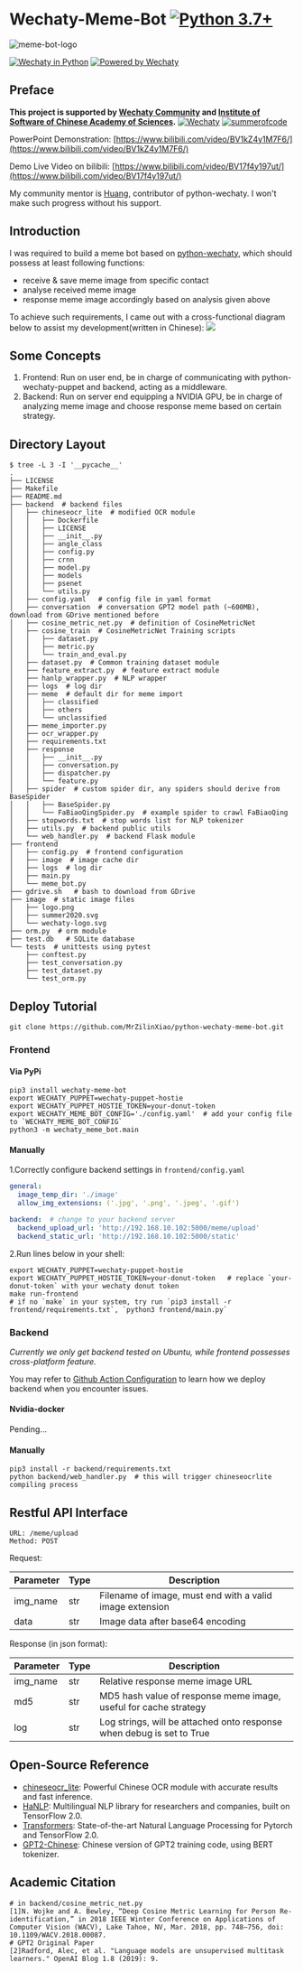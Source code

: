 # Wechaty-Meme-Bot [![Python 3.7+](https://img.shields.io/badge/python-3.7+-blue.svg)](https://www.python.org/downloads/release/python-370/)

![meme-bot-logo](/image/logo.png)

[![Wechaty in Python](https://img.shields.io/badge/Wechaty-Python-blue)](https://github.com/wechaty/python-wechaty)
[![Powered by Wechaty](https://img.shields.io/badge/Powered%20By-Wechaty-brightgreen.svg)](https://github.com/Wechaty/wechaty)
## Preface
**This project is supported by [Wechaty Community](https://github.com/wechaty) and [Institute of Software of Chinese Academy of Sciences](https://isrc.iscas.ac.cn/summer2020/).**
[![Wechaty](/image/wechaty-logo.svg)](https://github.com/wechaty/wechaty)
[![summerofcode](/image/summer2020.svg)](https://isrc.iscas.ac.cn/summer2020/)

PowerPoint Demonstration: [https://www.bilibili.com/video/BV1kZ4y1M7F6/](https://www.bilibili.com/video/BV1kZ4y1M7F6/)

Demo Live Video on bilibili: [https://www.bilibili.com/video/BV17f4y197ut/](https://www.bilibili.com/video/BV17f4y197ut/)

My community mentor is [Huang](https://github.com/huangaszaq), contributor of python-wechaty. I won't make such progress without his support.

## Introduction
I was required to build a meme bot based on [python-wechaty](https://github.com/wechaty/python-wechaty), which should possess at least following functions:
- receive & save meme image from specific contact
- analyse received meme image 
- response meme image accordingly based on analysis given above

To achieve such requirements, I came out with a cross-functional diagram below to assist my development(written in Chinese):
![](https://upyun.mrxiao.net/img/flow-chart1.svg)

## Some Concepts
1. Frontend: Run on user end, be in charge of communicating with python-wechaty-puppet and backend, acting as a middleware.
2. Backend: Run on server end equipping a NVIDIA GPU, be in charge of analyzing meme image and choose response meme based on certain strategy.

## Directory Layout

```shell script
$ tree -L 3 -I '__pycache__'
.
├── LICENSE
├── Makefile
├── README.md
├── backend  # backend files
│   ├── chineseocr_lite  # modified OCR module
│   │   ├── Dockerfile
│   │   ├── LICENSE
│   │   ├── __init__.py
│   │   ├── angle_class
│   │   ├── config.py
│   │   ├── crnn
│   │   ├── model.py
│   │   ├── models
│   │   ├── psenet
│   │   └── utils.py
│   ├── config.yaml   # config file in yaml format
│   ├── conversation  # conversation GPT2 model path (~600MB), download from GDrive mentioned before
│   ├── cosine_metric_net.py  # definition of CosineMetricNet
│   ├── cosine_train  # CosineMetricNet Training scripts
│   │   ├── dataset.py
│   │   ├── metric.py
│   │   └── train_and_eval.py
│   ├── dataset.py  # Common training dataset module
│   ├── feature_extract.py  # feature extract module
│   ├── hanlp_wrapper.py  # NLP wrapper
│   ├── logs  # log dir
│   ├── meme  # default dir for meme import
│   │   ├── classified
│   │   ├── others
│   │   └── unclassified
│   ├── meme_importer.py
│   ├── ocr_wrapper.py
│   ├── requirements.txt
│   ├── response
│   │   ├── __init__.py
│   │   ├── conversation.py
│   │   ├── dispatcher.py
│   │   └── feature.py
│   ├── spider  # custom spider dir, any spiders should derive from BaseSpider
│   │   ├── BaseSpider.py
│   │   └── FaBiaoQingSpider.py  # example spider to crawl FaBiaoQing
│   ├── stopwords.txt  # stop words list for NLP tokenizer
│   ├── utils.py  # backend public utils
│   └── web_handler.py  # backend Flask module
├── frontend
│   ├── config.py  # frontend configuration
│   ├── image  # image cache dir
│   ├── logs  # log dir
│   ├── main.py
│   └── meme_bot.py
├── gdrive.sh   # bash to download from GDrive
├── image  # static image files
│   ├── logo.png
│   ├── summer2020.svg
│   └── wechaty-logo.svg
├── orm.py  # orm module
├── test.db   # SQLite database
└── tests  # unittests using pytest
    ├── conftest.py
    ├── test_conversation.py
    ├── test_dataset.py
    └── test_orm.py
```

## Deploy Tutorial
```
git clone https://github.com/MrZilinXiao/python-wechaty-meme-bot.git
```
### Frontend
#### Via PyPi
```shell script
pip3 install wechaty-meme-bot
export WECHATY_PUPPET=wechaty-puppet-hostie
export WECHATY_PUPPET_HOSTIE_TOKEN=your-donut-token
export WECHATY_MEME_BOT_CONFIG='./config.yaml'  # add your config file to `WECHATY_MEME_BOT_CONFIG`
python3 -m wechaty_meme_bot.main
```
 
#### Manually

1.Correctly configure backend settings in `frontend/config.yaml`
```yaml
general:
  image_temp_dir: './image'
  allow_img_extensions: ('.jpg', '.png', '.jpeg', '.gif')

backend:  # change to your backend server
  backend_upload_url: 'http://192.168.10.102:5000/meme/upload'
  backend_static_url: 'http://192.168.10.102:5000/static'
```
2.Run lines below in your shell:
```shell script
export WECHATY_PUPPET=wechaty-puppet-hostie
export WECHATY_PUPPET_HOSTIE_TOKEN=your-donut-token   # replace `your-donut-token` with your wechaty donut token
make run-frontend
# if no `make` in your system, try run `pip3 install -r frontend/requirements.txt`, `python3 frontend/main.py`
```

### Backend
*Currently we only get backend tested on Ubuntu, while frontend possesses cross-platform feature.*

You may refer to [Github Action Configuration](https://github.com/MrZilinXiao/python-wechaty-meme-bot/blob/master/.github/workflows/test.yml) to learn how we deploy backend when you encounter issues.
#### Nvidia-docker
Pending...

#### Manually
```shell script
pip3 install -r backend/requirements.txt
python backend/web_handler.py  # this will trigger chineseocrlite compiling process
```

## Restful API Interface
```
URL: /meme/upload
Method: POST
```

Request:

| Parameter | Type | Description                                              |
| --------- | ---- | -------------------------------------------------------- |
| img_name  | str  | Filename of image, must end with a valid image extension |
| data      | str  | Image data after base64 encoding                          |

Response (in json format): 

| Parameter | Type | Description                                                  |
| --------- | ---- | ------------------------------------------------------------ |
| img_name  | str  | Relative response meme image URL                             |
| md5       | str  | MD5 hash value of response meme image, useful for cache strategy |
| log       | str  | Log strings, will be attached onto response when debug is set to True |

## Open-Source Reference
- [chineseocr_lite](https://github.com/ouyanghuiyu/chineseocr_lite/tree/master): Powerful Chinese OCR module with accurate results and fast inference.
- [HaNLP](https://github.com/hankcs/HanLP): Multilingual NLP library for researchers and companies, built on TensorFlow 2.0.
- [Transformers](https://github.com/huggingface/transformers): State-of-the-art Natural Language Processing for Pytorch and TensorFlow 2.0.
- [GPT2-Chinese](https://github.com/Morizeyao/GPT2-Chinese): Chinese version of GPT2 training code, using BERT tokenizer.

## Academic Citation
```
# in backend/cosine_metric_net.py
[1]N. Wojke and A. Bewley, “Deep Cosine Metric Learning for Person Re-identification,” in 2018 IEEE Winter Conference on Applications of Computer Vision (WACV), Lake Tahoe, NV, Mar. 2018, pp. 748–756, doi: 10.1109/WACV.2018.00087.
# GPT2 Original Paper
[2]Radford, Alec, et al. "Language models are unsupervised multitask learners." OpenAI Blog 1.8 (2019): 9.
```
